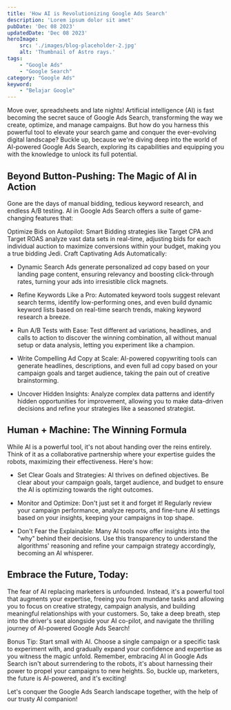 ```yaml
---
title: 'How AI is Revolutionizing Google Ads Search'
description: 'Lorem ipsum dolor sit amet'
pubDate: 'Dec 08 2023'
updatedDate: 'Dec 08 2023'
heroImage: 
    src: './images/blog-placeholder-2.jpg'
    alt: 'Thumbnail of Astro rays.'
tags: 
    - "Google Ads"
    - "Google Search"
category: "Google Ads"
keyword: 
    - "Belajar Google"
---
```

Move over, spreadsheets and late nights! Artificial intelligence (AI) is fast becoming the secret sauce of Google Ads Search, transforming the way we create, optimize, and manage campaigns. But how do you harness this powerful tool to elevate your search game and conquer the ever-evolving digital landscape? Buckle up, because we're diving deep into the world of AI-powered Google Ads Search, exploring its capabilities and equipping you with the knowledge to unlock its full potential.

## Beyond Button-Pushing: The Magic of AI in Action

Gone are the days of manual bidding, tedious keyword research, and endless A/B testing. AI in Google Ads Search offers a suite of game-changing features that:

Optimize Bids on Autopilot: Smart Bidding strategies like Target CPA and Target ROAS analyze vast data sets in real-time, adjusting bids for each individual auction to maximize conversions within your budget, making you a true bidding Jedi.
Craft Captivating Ads Automatically:

* Dynamic Search Ads generate personalized ad copy based on your landing page content, ensuring relevancy and boosting click-through rates, turning your ads into irresistible click magnets.

* Refine Keywords Like a Pro: Automated keyword tools suggest relevant search terms, identify low-performing ones, and even build dynamic keyword lists based on real-time search trends, making keyword research a breeze.
* Run A/B Tests with Ease: Test different ad variations, headlines, and calls to action to discover the winning combination, all without manual setup or data analysis, letting you experiment like a champion.
* Write Compelling Ad Copy at Scale: AI-powered copywriting tools can generate headlines, descriptions, and even full ad copy based on your campaign goals and target audience, taking the pain out of creative brainstorming.
* Uncover Hidden Insights: Analyze complex data patterns and identify hidden opportunities for improvement, allowing you to make data-driven decisions and refine your strategies like a seasoned strategist.

## Human + Machine: The Winning Formula

While AI is a powerful tool, it's not about handing over the reins entirely. Think of it as a collaborative partnership where your expertise guides the robots, maximizing their effectiveness. Here's how:

* Set Clear Goals and Strategies: AI thrives on defined objectives. Be clear about your campaign goals, target audience, and budget to ensure the AI is optimizing towards the right outcomes.

* Monitor and Optimize: Don't just set it and forget it! Regularly review your campaign performance, analyze reports, and fine-tune AI settings based on your insights, keeping your campaigns in top shape.

* Don't Fear the Explainable: Many AI tools now offer insights into the "why" behind their decisions. Use this transparency to understand the algorithms' reasoning and refine your campaign strategy accordingly, becoming an AI whisperer.

## Embrace the Future, Today:

The fear of AI replacing marketers is unfounded. Instead, it's a powerful tool that augments your expertise, freeing you from mundane tasks and allowing you to focus on creative strategy, campaign analysis, and building meaningful relationships with your customers. So, take a deep breath, step into the driver's seat alongside your AI co-pilot, and navigate the thrilling journey of AI-powered Google Ads Search!

Bonus Tip: Start small with AI. Choose a single campaign or a specific task to experiment with, and gradually expand your confidence and expertise as you witness the magic unfold.
Remember, embracing AI in Google Ads Search isn't about surrendering to the robots, it's about harnessing their power to propel your campaigns to new heights. So, buckle up, marketers, the future is AI-powered, and it's exciting!

Let's conquer the Google Ads Search landscape together, with the help of our trusty AI companion!



